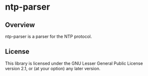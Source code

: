# ntp-parser

## Overview

ntp-parser is a parser for the NTP protocol.

## License

This library is licensed under the GNU Lesser General Public License version 2.1, or (at your option) any later version.
